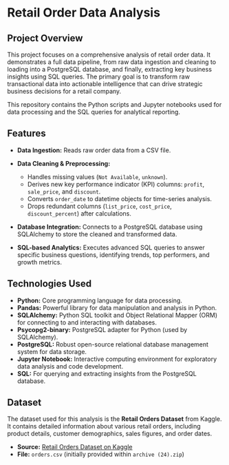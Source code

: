 # Retail Order Data Analysis

## Project Overview

This project focuses on a comprehensive analysis of retail order data. It demonstrates a full data pipeline, from raw data ingestion and cleaning to loading into a PostgreSQL database, and finally, extracting key business insights using SQL queries. The primary goal is to transform raw transactional data into actionable intelligence that can drive strategic business decisions for a retail company.

This repository contains the Python scripts and Jupyter notebooks used for data processing and the SQL queries for analytical reporting.

## Features

* **Data Ingestion:** Reads raw order data from a CSV file.

* **Data Cleaning & Preprocessing:**
    * Handles missing values (`Not Available`, `unknown`).
    * Derives new key performance indicator (KPI) columns: `profit`, `sale_price`, and `discount`.
    * Converts `order_date` to datetime objects for time-series analysis.
    * Drops redundant columns (`list_price`, `cost_price`, `discount_percent`) after calculations.
* **Database Integration:** Connects to a PostgreSQL database using SQLAlchemy to store the cleaned and transformed data.
* **SQL-based Analytics:** Executes advanced SQL queries to answer specific business questions, identifying trends, top performers, and growth metrics.

## Technologies Used

* **Python:** Core programming language for data processing.
* **Pandas:** Powerful library for data manipulation and analysis in Python.
* **SQLAlchemy:** Python SQL toolkit and Object Relational Mapper (ORM) for connecting to and interacting with databases.
* **Psycopg2-binary:** PostgreSQL adapter for Python (used by SQLAlchemy).
* **PostgreSQL:** Robust open-source relational database management system for data storage.
* **Jupyter Notebook:** Interactive computing environment for exploratory data analysis and code development.
* **SQL:** For querying and extracting insights from the PostgreSQL database.

## Dataset

The dataset used for this analysis is the **Retail Orders Dataset** from Kaggle. It contains detailed information about various retail orders, including product details, customer demographics, sales figures, and order dates.

* **Source:** [Retail Orders Dataset on Kaggle](https://www.kaggle.com/datasets/ankitbansal06/retail-orders)
* **File:** `orders.csv` (initially provided within `archive (24).zip`)


